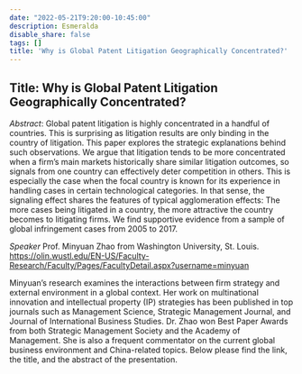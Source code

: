 ```yaml
---
date: "2022-05-21T9:20:00-10:45:00"
description: Esmeralda
disable_share: false
tags: []
title: 'Why is Global Patent Litigation Geographically Concentrated?'
---
```


## Title: Why is Global Patent Litigation Geographically Concentrated?

*Abstract*: Global patent litigation is highly concentrated in a handful of countries. This is surprising as litigation results are only binding in the country of litigation. This paper explores the strategic explanations behind such observations. We argue that litigation tends to be more concentrated when a firm’s main markets historically share similar litigation outcomes, so signals from one country can effectively deter competition in others. This is especially the case when the focal country is known for its experience in handling cases in certain technological categories. In that sense, the signaling effect shares the features of typical agglomeration effects: The more cases being litigated in a country, the more attractive the country becomes to litigating firms. We find supportive evidence from a sample of global infringement cases from 2005 to 2017.

*Speaker* Prof. Minyuan Zhao from Washington University, St. Louis. https://olin.wustl.edu/EN-US/Faculty-Research/Faculty/Pages/FacultyDetail.aspx?username=minyuan

Minyuan’s research examines the interactions between firm strategy and external environment in a global context. Her work on multinational innovation and intellectual property (IP) strategies has been published in top journals such as Management Science, Strategic Management Journal, and Journal of International Business Studies. Dr. Zhao won Best Paper Awards from both Strategic Management Society and the Academy of Management. She is also a frequent commentator on the current global business environment and China-related topics. Below please find the link, the title, and the abstract of the presentation. 
